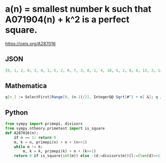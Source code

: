 # a\(n\) \= smallest number k such that A071904\(n\) \+ k^2 is a perfect square\.
https://oeis.org/A287016
## JSON
```JSON
[0, 1, 2, 0, 3, 4, 1, 5, 2, 0, 7, 3, 8, 1, 4, 10, 5, 2, 0, 6, 13, 3, 14, 7, 1, 4, 17, 9, 2, 5, 0, 19, 10, 20, 6, 3, 22, 1, 12, 7, 4, 13, 25, 8, 2, 0, 5, 9, 28, 29, 16, 3, 6, 1, 32, 11, 18, 7, 4, 34, 19, 12, 35, 2, 0, 5, 21, 38, 9, 14, 3, 40, 6, 1, 15, 10, 24]
```
## Mathematica
```Mathematica
q[n_] := SelectFirst[Range[0, (n-1)/2], IntegerQ@ Sqrt[#^2 + n] &]; q /@ Select[Range[1, 300, 2], CompositeQ] (* _Giovanni Resta_, May 18 2017 *)
```
## Python
```Python
from sympy import primepi, divisors
from sympy.ntheory.primetest import is_square
def A287016(n):
    if n == 1: return 0
    m, k = n, primepi(n) + n + (n>>1)
    while m != k:
        m, k = k, primepi(k) + n + (k>>1)
    return 0 if is_square(int(m)) else -(d:=divisors(m))[l:=(len(d)>>1)-1]+d[l+1]>>1 # _Chai Wah Wu_, Aug 02 2024
```
